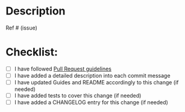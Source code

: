 # Description
<!--
  Please include a summary of the change and which issue is fixed. Please also include relevant motivation and context.
-->

Ref # (issue)

# Checklist:

- [ ] I have followed [Pull Request guidelines](https://github.com/solidusio/solidus/blob/master/CONTRIBUTING.md#pull-request-guidelines)
- [ ] I have added a detailed description into each commit message
- [ ] I have updated Guides and README accordingly to this change (if needed)
- [ ] I have added tests to cover this change (if needed)
- [ ] I have added a CHANGELOG entry for this change (if needed)
